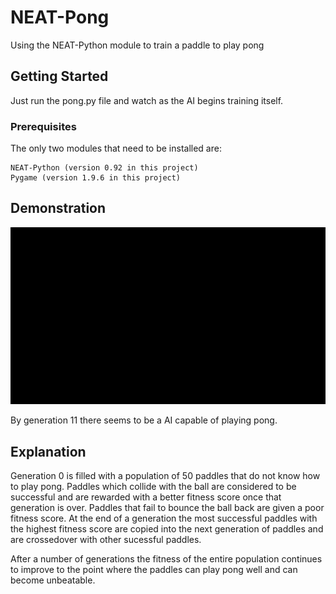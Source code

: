 # NEAT-Pong

Using the NEAT-Python module to train a paddle to play pong

## Getting Started

Just run the pong.py file and watch as the AI begins training itself.

### Prerequisites

The only two modules that need to be installed are:

```
NEAT-Python (version 0.92 in this project)
Pygame (version 1.9.6 in this project)
```

## Demonstration

![alt text](Images/pong-gif.gif)

By generation 11 there seems to be a AI capable of playing pong.

## Explanation

Generation 0 is filled with a population of 50 paddles that do not know how to play pong. Paddles which collide with the ball are considered to be successful and are rewarded with a better fitness score once that generation is over. Paddles that fail to bounce the ball back are given a poor fitness score. At the end of a generation the most successful paddles with the highest fitness score are copied into the next generation of paddles and are crossedover with other sucessful paddles. 

After a number of generations the fitness of the entire population continues to improve to the point where the paddles can play pong well and can become unbeatable.
